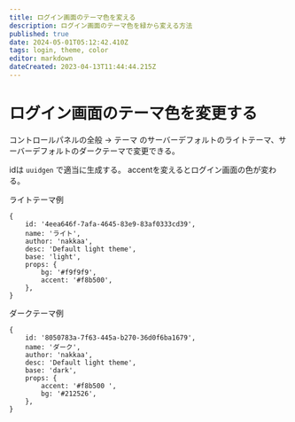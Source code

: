 ```yaml
---
title: ログイン画面のテーマ色を変える
description: ログイン画面のテーマ色を緑から変える方法
published: true
date: 2024-05-01T05:12:42.410Z
tags: login, theme, color
editor: markdown
dateCreated: 2023-04-13T11:44:44.215Z
---
```


# ログイン画面のテーマ色を変更する

コントロールパネルの全般 -> テーマ のサーバーデフォルトのライトテーマ、サーバーデフォルトのダークテーマで変更できる。

idは `uuidgen` で適当に生成する。
accentを変えるとログイン画面の色が変わる。

ライトテーマ例

```
{
	id: '4eea646f-7afa-4645-83e9-83af0333cd39',
	name: 'ライト',
	author: 'nakkaa',
	desc: 'Default light theme',
	base: 'light',
	props: {
		bg: '#f9f9f9',
		accent: '#f8b500',
	},
}
```

ダークテーマ例

```
{
	id: '8050783a-7f63-445a-b270-36d0f6ba1679',
	name: 'ダーク',
	author: 'nakkaa',
	desc: 'Default light theme',
	base: 'dark',
	props: {
		accent: '#f8b500 ',
		bg: '#212526',
	},
}
```